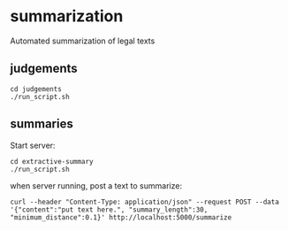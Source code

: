 # summarization
Automated summarization of legal texts

## judgements

```
cd judgements
./run_script.sh
```

## summaries

Start server:
```
cd extractive-summary
./run_script.sh
```

when server running, post a text to summarize: 
```
curl --header "Content-Type: application/json" --request POST --data '{"content":"put text here.", "summary_length":30, "minimum_distance":0.1}' http://localhost:5000/summarize
```

